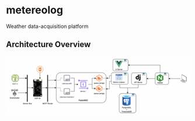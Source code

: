 # metereolog

Weather data-acquisition platform

## Architecture Overview
![Architecture](https://github.com/claudinoac/metereolog/blob/main/docs/metereolog.png?raw=true)

